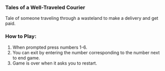 ### Tales of a Well-Traveled Courier

Tale of someone traveling through a wasteland to make a delivery and get paid.


### How to Play:
1. When prompted press numbers 1-6.
2. You can exit by entering the number corresponding to the number next to end game.
3. Game is over when it asks you to restart.

